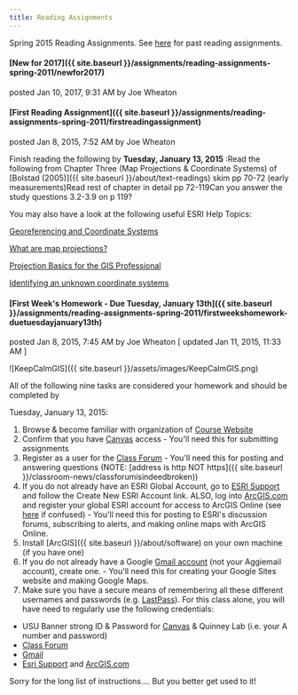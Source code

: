 ```yaml
---
title: Reading Assignments
---
```


Spring 2015 Reading Assignments. See [here](http://gis.joewheaton.org/assignments/reading-assignments-2010) for past reading assignments.

#### [New for 2017]({{ site.baseurl }}/assignments/reading-assignments-spring-2011/newfor2017)

posted Jan 10, 2017, 9:31 AM by Joe Wheaton

#### [First Reading Assignment]({{ site.baseurl }}/assignments/reading-assignments-spring-2011/firstreadingassignment)

posted Jan 8, 2015, 7:52 AM by Joe Wheaton

Finish reading the following by **Tuesday, January 13, 2015** :Read the following from Chapter Three (Map Projections & Coordinate Systems) of [Bolstad (2005)]({{ site.baseurl }}/about/text-readings) skim pp 70-72 (early measurements)Read rest of chapter in detail pp 72-119Can you answer the study questions 3.2-3.9 on p 119?

You may also have a look at the following useful ESRI Help Topics:

[Georeferencing and Coordinate Systems](http://help.arcgis.com/en/arcgisdesktop/10.0/help/index.html#/Georeferencing_and_coordinate_systems/00v20000000q000000/)

[What are map projections?](http://help.arcgis.com/en/arcgisdesktop/10.0/help/index.html#//003r00000001000000.htm)

[Projection Basics for the GIS Professional](http://help.arcgis.com/en/arcgisdesktop/10.0/help/index.html#/Projection_basics_for_GIS_professionals/003r00000002000000/)

[Identifying an unknown coordinate systems](http://help.arcgis.com/en/arcgisdesktop/10.0/help/index.html#/Identifying_an_unknown_coordinate_system/003r00000004000000/)

#### [First Week's Homework - Due Tuesday, January 13th]({{ site.baseurl }}/assignments/reading-assignments-spring-2011/firstweekshomework-duetuesdayjanuary13th)

posted Jan 8, 2015, 7:45 AM by Joe Wheaton   [ updated Jan 11, 2015, 11:33 AM ]

![KeepCalmGIS]({{ site.baseurl }}/assets/images/KeepCalmGIS.png)

All of the following nine tasks are considered your homework and should be completed by 

Tuesday, January 13, 2015:

 

1. Browse & become familiar with organization of  [Course Website](http://www.google.com/url?q=http%3A%2F%2Fgis.joewheaton.org&sa=D&sntz=1&usg=AFrqEzfGzeQclLlaXP_YreAUGLRW0yZTZw) 
2. Confirm that you have [Canvas](https://learn-usu.uen.org/login) access - You'll need this for submitting assignments 
3. Register as a user for the [Class Forum](http://forum.bluezone.usu.edu/gis) - You'll need this for posting and answering questions (NOTE: [address is http NOT https]({{ site.baseurl }}/classroom-news/classforumisindeedbroken))
4. If you do not already have an ESRI Global Account, go to [ESRI Support](http://support.esri.com/en/) and follow the Create New ESRI Account link. ALSO, log into [ArcGIS.com](http://arcgis.com/) and register your global ESRI account for access to ArcGIS Online (see [here](http://forum.bluezone.usu.edu/gis/viewtopic.php?f=5&t=10&p=19#p19) if confused) - You'll need this for posting to ESRI's discussion forums, subscribing to alerts, and making online maps with ArcGIS Online.
5. Install [ArcGIS]({{ site.baseurl }}/about/software) on your own machine (if you have one)
6. If you do not already have a Google [Gmail account](http://gmail.com/) (not your Aggiemail account), create one. - You'll need this for creating your Google Sites website and making Google Maps. 
7. Make sure you have a secure means of remembering all these different usernames and passwords (e.g. [LastPass](http://lastpass.com/)). For this class alone, you will have need to regularly use the following credentials:

- USU Banner strong ID & Password for [Canvas](https://learn-usu.uen.org/login) & Quinney Lab (i.e. your A number and password)
- [Class Forum](http://forum.bluezone.usu.edu/gis)
- [Gmail](http://gmail.com/)
- [Esri Support](http://support.esri.com/en/) and [ArcGIS.com](http://arcgis.com/)

Sorry for the long list of instructions.... But you better get used to it!
